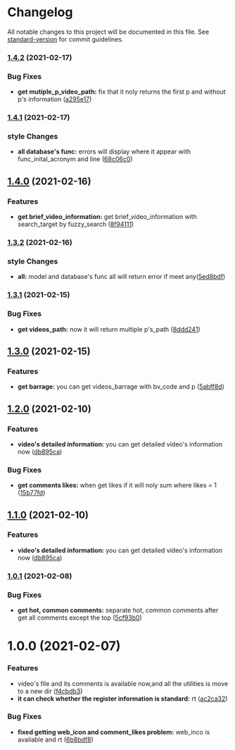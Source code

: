 # Changelog

All notable changes to this project will be documented in this file. See [standard-version](https://github.com/conventional-changelog/standard-version) for commit guidelines.

### [1.4.2](https://github.com/blue-sky-12138/winterHomework/compare/v1.4.1...v1.4.2) (2021-02-17)


### Bug Fixes

* **get mutiple_p_video_path:** fix that it noly returns the first p and without p's information ([a295e17](https://github.com/blue-sky-12138/winterHomework/commit/a295e170b783644f9b5455066819565f41427914))

### [1.4.1](https://github.com/blue-sky-12138/winterHomework/compare/v1.4.0...v1.4.1) (2021-02-17)

### style Changes

* **all database's func:** errors will display where it appear with func_inital_acronym and line ([68c06c0](https://github.com/blue-sky-12138/winterHomework/commit/68c06c0215325bcf1d8c67ace7e00ca9e61b45a2))

## [1.4.0](https://github.com/blue-sky-12138/winterHomework/compare/v1.3.2...v1.4.0) (2021-02-16)


### Features

* **get brief_video_information:** get brief_video_information with search_target by fuzzy_search ([8f94111](https://github.com/blue-sky-12138/winterHomework/commit/8f941113dad3757594890828b23deace7003813a))

### [1.3.2](https://github.com/blue-sky-12138/winterHomework/compare/v1.3.1...v1.3.2) (2021-02-16)

### style Changes

* **all:** model and database's func all will return error if meet any([5ed8bdf](https://github.com/blue-sky-12138/winterHomework/commit/5ed8bdf0085323a41f33e6ad6d5c73c1f0301eb8)) 

### [1.3.1](https://github.com/blue-sky-12138/winterHomework/compare/v1.3.0...v1.3.1) (2021-02-15)


### Bug Fixes

* **get videos_path:** now it will return multiple p's_path ([8ddd241](https://github.com/blue-sky-12138/winterHomework/commit/8ddd241cce98425b901c20a092ab1fac38b15553))

## [1.3.0](https://github.com/blue-sky-12138/winterHomework/compare/v1.2.0...v1.3.0) (2021-02-15)


### Features

* **get barrage:** you can get videos_barrage with bv_code and p ([5abff8d](https://github.com/blue-sky-12138/winterHomework/commit/5abff8d329610d3c192a93f436817d0e1e12669b))

## [1.2.0](https://github.com/blue-sky-12138/winterHomework/compare/v1.0.1...v1.2.0) (2021-02-10)


### Features

* **video's detailed information:** you can get detailed video's information now ([db895ca](https://github.com/blue-sky-12138/winterHomework/commit/db895cad077138e22da7ca26d0a043ce1c4f2ab2))


### Bug Fixes

* **get comments likes:** when get likes if it will noly sum where likes = 1 ([15b77fd](https://github.com/blue-sky-12138/winterHomework/commit/15b77fd99332435227bdbeab4eac4f6c53ce88a6))

## [1.1.0](https://github.com/blue-sky-12138/winterHomework/compare/v1.0.1...v1.1.0) (2021-02-10)


### Features

* **video's detailed information:** you can get detailed video's information now ([db895ca](https://github.com/blue-sky-12138/winterHomework/commit/db895cad077138e22da7ca26d0a043ce1c4f2ab2))

### [1.0.1](https://github.com/blue-sky-12138/winterHomework/compare/v1.1.0...v1.0.1) (2021-02-08)


### Bug Fixes

* **get hot, common comments:** separate hot, common comments after get all comments except the top ([5cf93b0](https://github.com/blue-sky-12138/winterHomework/commit/5cf93b09c6081e9cf4fb6450c00fa9d1c02df511))



# 1.0.0 (2021-02-07)


### Features

* video's file and its comments is available now,and all the utilities is move to a new dir ([f4cbdb3](https://github.com/blue-sky-12138/winterHomework/commit/f4cbdb3d220adf8a4301ff68455feb4223bb4a2b))
* **it can check whether the register information is standard:** rt ([ac2ca32](https://github.com/blue-sky-12138/winterHomework/commit/ac2ca32c749d88dde78101e0f29e5a49ca2b5560))

### Bug Fixes

* **fixed getting web_icon and comment_likes problem:** web_inco is available and rt ([6b8bdf8](https://github.com/blue-sky-12138/winterHomework/commit/6b8bdf8428b3328aeaf88dd885783e4ceec4b472))